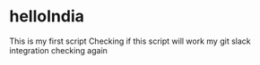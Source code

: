 # helloIndia
This is my first script  Checking if this script will work my git slack integration checking again
